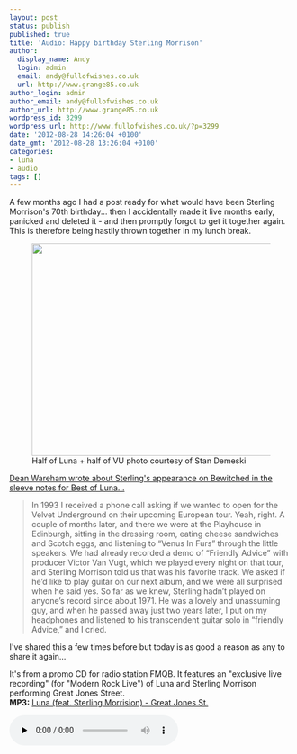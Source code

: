 ```yaml
---
layout: post
status: publish
published: true
title: 'Audio: Happy birthday Sterling Morrison'
author:
  display_name: Andy
  login: admin
  email: andy@fullofwishes.co.uk
  url: http://www.grange85.co.uk
author_login: admin
author_email: andy@fullofwishes.co.uk
author_url: http://www.grange85.co.uk
wordpress_id: 3299
wordpress_url: http://www.fullofwishes.co.uk/?p=3299
date: '2012-08-28 14:26:04 +0100'
date_gmt: '2012-08-28 13:26:04 +0100'
categories:
- luna
- audio
tags: []
---
```

<p>A few months ago I had a post ready for what would have been Sterling Morrison's 70th birthday... then I accidentally made it live months early, panicked and deleted it - and then promptly forgot to get it together again. This is therefore being hastily thrown together in my lunch break.</p>
<p><figure class="caption aligncenter" width="550"><img alt="" src="http://media.fullofwishes.co.uk/images/misc/luna_vu_sd.jpg" title="Half of Luna + half of VU" width="550" height="378" /><figcaption class="caption-text">Half of Luna + half of VU photo courtesy of Stan Demeski</figcaption></figure>
<p><ins datetime="2012-08-28T19:30:15+00:00">Dean Wareham wrote about Sterling's appearance on Bewitched in the sleeve notes for Best of Luna...</p>
<blockquote><p>In 1993 I received a phone call asking if we wanted to open for the Velvet Underground on their upcoming European tour. Yeah, right. A couple of months later, and there we were at the Playhouse in Edinburgh, sitting in the dressing room, eating cheese sandwiches and Scotch eggs, and listening to “Venus In Furs” through the little speakers. We had already recorded a demo of “Friendly Advice” with producer Victor Van Vugt, which we played every night on that tour, and Sterling Morrison told us that was his favorite track. We asked if he’d like to play guitar on our next album, and we were all surprised when he said yes. So far as we knew, Sterling hadn’t played on anyone’s record since about 1971. He was a lovely and unassuming guy, and when he passed away just two years later, I put on my headphones and listened to his transcendent guitar solo in “friendly Advice,” and I cried.</p></blockquote>
<p></ins></p>
<p>I've shared this a few times before but today is as good a reason as any to share it again...</p>
<p>It's from a promo CD for radio station FMQB. It features an "exclusive live recording" (for "Modern Rock Live") of Luna and Sterling Morrison performing Great Jones Street.<br />
<strong>MP3:</strong> <a href="http://media.fullofwishes.co.uk/02-luna/audio/1994_Luna_Great-Jones-Street.mp3">Luna (feat. Sterling Morrision) - Great Jones St.</a></p>
<audio src="http://media.fullofwishes.co.uk/02-luna/audio/1994_Luna_Great-Jones-Street.mp3" preload="none" controls />
<p>Today I'll be playing that and maybe also this. </p>
<p><iframe class="aligncenter" width="480" height="360" src="http://www.youtube.com/embed/Z6o2mc-xKa8" frameborder="0" allowfullscreen></iframe></p>
<p>Happy birthday Sterling.</p>
